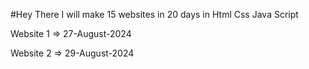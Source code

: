 #Hey There I will make 15 websites in 20 days in Html Css Java Script


Website 1 => 27-August-2024

Website 2 => 29-August-2024
